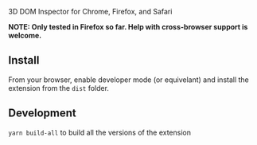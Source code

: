 3D DOM Inspector for Chrome, Firefox, and Safari

**NOTE: Only tested in Firefox so far. Help with cross-browser support is welcome.**

## Install
From your browser, enable developer mode (or equivelant) and install the extension from the `dist` folder.

## Development
`yarn build-all` to build all the versions of the extension
